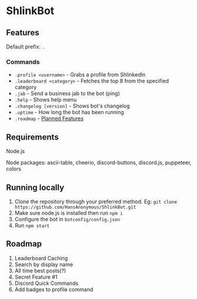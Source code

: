 # ShlinkBot

## Features

Default prefix: `.`

### Commands

* `.profile <username>` - Grabs a profile from ShlinkedIn
* `.leaderboard <category>` - Fetches the top 8 from the specified category
* `.jab` - Send a business jab to the bot (ping)
* `.help` - Shows help menu
* `.changelog [version]` - Shows bot's changelog
* `.uptime` - How long the bot has been running
* `.roadmap` - [Planned Features](https://github.com/HansAnonymous/ShlinkBot/README.md#readme)

## Requirements

Node.js

Node packages: ascii-table, cheerio, discord-buttons, discord.js, puppeteer, colors

## Running locally

1. Clone the repository through your preferred method. Eg:
`git clone https://github.com/HansAnonymous/ShlinkBot.git`
2. Make sure node.js is installed then run `npm i`
3. Configure the bot in `botconfig/config.json`
4. Run `npm start`

## Roadmap

1. Leaderboard Caching
2. Search by display name
3. All time best posts(?)
4. Secret Feature #1
5. Discord Quick Commands
6. Add badges to profile command
